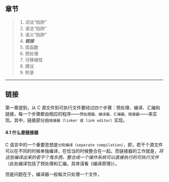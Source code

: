 ## 章节

> 1. 词法“陷阱”
> 2. 语法“陷阱”
> 3. 语义“陷阱”
> 4. ***链接***
> 5. 库函数
> 6. 预处理
> 7. 可移植性
> 8. 建议
> 9. 附录

---

## 链接

第一章提到，从 C 源文件到可执行文件要经过四个步骤：预处理、编译、汇编和链接，每一个步骤都由相应的程序——`预处理器、编译器、汇编器、链接器`——来实现。其中，链接部分由`链接器（linker 或 link editor）`实现。

#### 4.1 什么是链接器

C 语言中的一个重要思想是`分别编译（separate compilation）`，即，若干个源文件可以在不同的时候单独编译，在恰当的时候整合在一起。而链接器的工作就是，*将这些编译出来的若干个鬼东西，整合成一个操作系统可以直接执行的可执行文件*（此处编译包括了预处理和汇编。具体请看《编译原理》）。

但是问题在于，编译器一般每次只处理一个文件，
